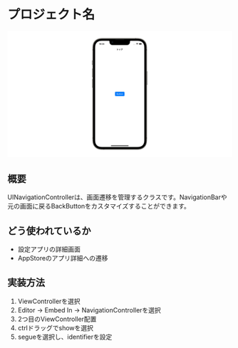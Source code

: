 # プロジェクト名
![UINavigationController](UINavigationController.gif)

## 概要
UINavigationControllerは、画面遷移を管理するクラスです。NavigationBarや元の画面に戻るBackButtonをカスタマイズすることができます。

## どう使われているか
- 設定アプリの詳細画面
- AppStoreのアプリ詳細への遷移

## 実装方法
1. ViewControllerを選択
2. Editor → Embed In → NavigationControllerを選択
3. 2つ目のViewController配置
4. ctrlドラッグでshowを選択
5. segueを選択し、identifierを設定
